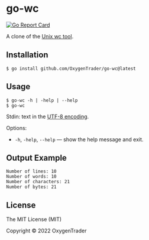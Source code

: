 # go-wc

[![Go Report Card](https://goreportcard.com/badge/github.com/OxygenTrader/go-wc)](https://goreportcard.com/report/github.com/OxygenTrader/go-wc)

A clone of the [Unix wc tool](<https://en.wikipedia.org/wiki/Wc_(Unix)>).

## Installation

```
$ go install github.com/OxygenTrader/go-wc@latest
```

## Usage

```
$ go-wc -h | -help | --help
$ go-wc
```

Stdin: text in the [UTF-8 encoding](https://en.wikipedia.org/wiki/UTF-8).

Options:

- `-h`, `-help`, `--help` &mdash; show the help message and exit.

## Output Example

```
Number of lines: 10
Number of words: 10
Number of characters: 21
Number of bytes: 21
```

## License

The MIT License (MIT)

Copyright &copy; 2022 OxygenTrader
